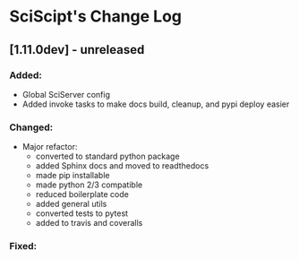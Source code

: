 # SciScipt's Change Log

## [1.11.0dev] - unreleased

### Added:
- Global SciServer config
- Added invoke tasks to make docs build, cleanup, and pypi deploy easier

### Changed:
- Major refactor:
    - converted to standard python package
    - added Sphinx docs and moved to readthedocs
    - made pip installable
    - made python 2/3 compatible
    - reduced boilerplate code
    - added general utils
    - converted tests to pytest
    - added to travis and coveralls

### Fixed:

